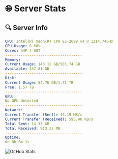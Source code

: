 # 🌐 Server Stats
## 🔍 Server Info
```yaml
CPU: Intel(R) Xeon(R) CPU E5-2699 v4 @ 1214.74GHz
CPU Usage: 0.60%
Cores: 44P | 88T
-----------------------------------
Memory:
Current Usage: 143.12 GB/503.74 GB
Available: 357.81 GB
-----------------------------------
Disk:
Current Usage: 54.76 GB/1.71 TB
Free: 1.57 TB
-----------------------------------
GPU:
No GPU detected
-----------------------------------
Network:
Current Transfer (Sent): 44.19 MB/s
Current Transfer (Received): 595.40 KB/s
Total Sent: 14.33 GB
Total Received: 913.37 MB
-----------------------------------
Uptime:
0d 0h 6m 1s
```
![GitHub Stats](https://img.shields.io/badge/Updated-2025-03-07_21:28:50-blue)